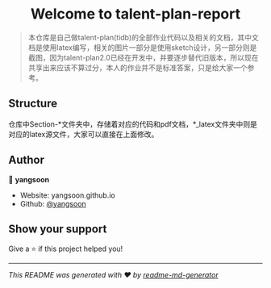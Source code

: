 <h1 align="center">Welcome to talent-plan-report</h1>
<p>
</p>

> 本仓库是自己做talent-plan(tidb)的全部作业代码以及相关的文档，其中文档是使用latex编写，相关的图片一部分是使用sketch设计，另一部分则是截图，因为talent-plan2.0已经在开发中，并要逐步替代旧版本，所以现在共享出来应该不算过分，本人的作业并不是标准答案，只是给大家一个参考。

## Structure

仓库中Section-\*文件夹中，存储着对应的代码和pdf文档，\*_latex文件夹中则是对应的latex源文件，大家可以直接在上面修改。

## Author

👤 **yangsoon**

* Website: yangsoon.github.io
* Github: [@yangsoon](https://github.com/yangsoon)

## Show your support

Give a ⭐️ if this project helped you!

***
_This README was generated with ❤️ by [readme-md-generator](https://github.com/kefranabg/readme-md-generator)_